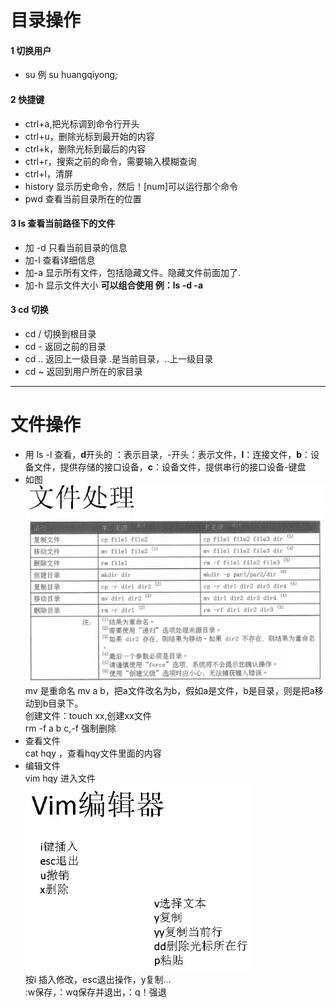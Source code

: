 # 目录操作
#### 1 切换用户  
- su 例 su huangqiyong;  
#### 2 快捷键  
- ctrl+a,把光标调到命令行开头  
- ctrl+u，删除光标到最开始的内容  
- ctrl+k，删除光标到最后的内容  
- ctrl+r，搜索之前的命令，需要输入模糊查询  
- ctrl+l，清屏  
- history 显示历史命令，然后！[num]可以运行那个命令
- pwd  查看当前目录所在的位置  
#### 3 ls   查看当前路径下的文件
- 加 -d 只看当前目录的信息
- 加-l  查看详细信息
- 加-a  显示所有文件，包括隐藏文件。隐藏文件前面加了.
- 加-h  显示文件大小 **可以组合使用  例：ls -d -a**  
#### 3 cd 切换
- cd / 切换到根目录  
- cd - 返回之前的目录
- cd .. 返回上一级目录  .是当前目录，..上一级目录
- cd ~  返回到用户所在的家目录
* * *
# 文件操作
- 用 ls -l 查看，**d**开头的 ：表示目录，\-开头：表示文件，**l**：连接文件，**b**：设备文件，提供存储的接口设备，**c**：设备文件，提供串行的接口设备-键盘
- 如图  
![文件操作](./img/1.png)  
mv 是重命名 mv a b，把a文件改名为b，假如a是文件，b是目录，则是把a移动到b目录下。  
创建文件：touch xx,创建xx文件  
rm -f a b c,-f 强制删除
- 查看文件  
cat hqy ，查看hqy文件里面的内容
- 编辑文件  
vim hqy 进入文件  
![文件操作](./img/2.png)  
按i 插入修改，esc退出操作，y复制...  
:w保存，：wq保存并退出，：q！强退